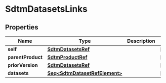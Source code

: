 

# SdtmDatasetsLinks


## Properties

Name | Type | Description | Notes
------------ | ------------- | ------------- | -------------
**self** | [**SdtmDatasetsRef**](SdtmDatasetsRef.md) |  |  [optional]
**parentProduct** | [**SdtmProductRef**](SdtmProductRef.md) |  |  [optional]
**priorVersion** | [**SdtmDatasetsRef**](SdtmDatasetsRef.md) |  |  [optional]
**datasets** | [**Seq&lt;SdtmDatasetRefElement&gt;**](SdtmDatasetRefElement.md) |  |  [optional]




